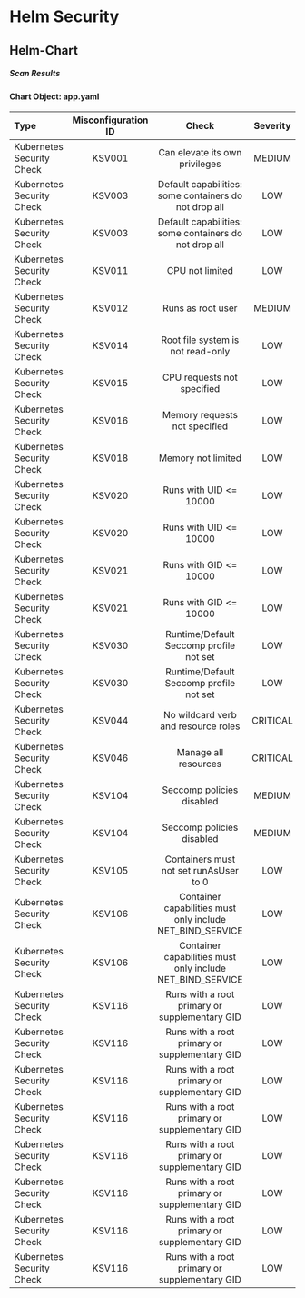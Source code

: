 # Helm Security

## Helm-Chart

##### Scan Results

#### Chart Object: app.yaml
    

      
| Type         |    Misconfiguration ID   |   Check  |  Severity |                   Explaination                   | Links  |
|:----------------|:------------------:|:-----------:|:------------------:|-----------------------------------------|-----------------------------------------|
| Kubernetes Security Check         |    KSV001   |   Can elevate its own privileges  |  MEDIUM | <details><summary>Expand...</summary> A program inside the container can elevate its own privileges and run as root, which might give the program control over the container and node. <br /> <hr /> <br /> Container &#39;RELEASE-NAME-inkscape-desktop-g3-manifests&#39; of Job &#39;RELEASE-NAME-inkscape-desktop-g3-manifests&#39; should set &#39;securityContext.allowPrivilegeEscalation&#39; to false </details>| <details><summary>Expand...</summary><a href="https://kubernetes.io/docs/concepts/security/pod-security-standards/#restricted">https://kubernetes.io/docs/concepts/security/pod-security-standards/#restricted</a><br /><a href="https://avd.aquasec.com/misconfig/ksv001">https://avd.aquasec.com/misconfig/ksv001</a><br /></details>  |
| Kubernetes Security Check         |    KSV003   |   Default capabilities: some containers do not drop all  |  LOW | <details><summary>Expand...</summary> The container should drop all default capabilities and add only those that are needed for its execution. <br /> <hr /> <br /> Container &#39;RELEASE-NAME-inkscape-desktop-g3&#39; of Deployment &#39;RELEASE-NAME-inkscape-desktop-g3&#39; should add &#39;ALL&#39; to &#39;securityContext.capabilities.drop&#39; </details>| <details><summary>Expand...</summary><a href="https://kubesec.io/basics/containers-securitycontext-capabilities-drop-index-all/">https://kubesec.io/basics/containers-securitycontext-capabilities-drop-index-all/</a><br /><a href="https://avd.aquasec.com/misconfig/ksv003">https://avd.aquasec.com/misconfig/ksv003</a><br /></details>  |
| Kubernetes Security Check         |    KSV003   |   Default capabilities: some containers do not drop all  |  LOW | <details><summary>Expand...</summary> The container should drop all default capabilities and add only those that are needed for its execution. <br /> <hr /> <br /> Container &#39;RELEASE-NAME-inkscape-desktop-g3-manifests&#39; of Job &#39;RELEASE-NAME-inkscape-desktop-g3-manifests&#39; should add &#39;ALL&#39; to &#39;securityContext.capabilities.drop&#39; </details>| <details><summary>Expand...</summary><a href="https://kubesec.io/basics/containers-securitycontext-capabilities-drop-index-all/">https://kubesec.io/basics/containers-securitycontext-capabilities-drop-index-all/</a><br /><a href="https://avd.aquasec.com/misconfig/ksv003">https://avd.aquasec.com/misconfig/ksv003</a><br /></details>  |
| Kubernetes Security Check         |    KSV011   |   CPU not limited  |  LOW | <details><summary>Expand...</summary> Enforcing CPU limits prevents DoS via resource exhaustion. <br /> <hr /> <br /> Container &#39;RELEASE-NAME-inkscape-desktop-g3-manifests&#39; of Job &#39;RELEASE-NAME-inkscape-desktop-g3-manifests&#39; should set &#39;resources.limits.cpu&#39; </details>| <details><summary>Expand...</summary><a href="https://cloud.google.com/blog/products/containers-kubernetes/kubernetes-best-practices-resource-requests-and-limits">https://cloud.google.com/blog/products/containers-kubernetes/kubernetes-best-practices-resource-requests-and-limits</a><br /><a href="https://avd.aquasec.com/misconfig/ksv011">https://avd.aquasec.com/misconfig/ksv011</a><br /></details>  |
| Kubernetes Security Check         |    KSV012   |   Runs as root user  |  MEDIUM | <details><summary>Expand...</summary> Force the running image to run as a non-root user to ensure least privileges. <br /> <hr /> <br /> Container &#39;RELEASE-NAME-inkscape-desktop-g3&#39; of Deployment &#39;RELEASE-NAME-inkscape-desktop-g3&#39; should set &#39;securityContext.runAsNonRoot&#39; to true </details>| <details><summary>Expand...</summary><a href="https://kubernetes.io/docs/concepts/security/pod-security-standards/#restricted">https://kubernetes.io/docs/concepts/security/pod-security-standards/#restricted</a><br /><a href="https://avd.aquasec.com/misconfig/ksv012">https://avd.aquasec.com/misconfig/ksv012</a><br /></details>  |
| Kubernetes Security Check         |    KSV014   |   Root file system is not read-only  |  LOW | <details><summary>Expand...</summary> An immutable root file system prevents applications from writing to their local disk. This can limit intrusions, as attackers will not be able to tamper with the file system or write foreign executables to disk. <br /> <hr /> <br /> Container &#39;RELEASE-NAME-inkscape-desktop-g3&#39; of Deployment &#39;RELEASE-NAME-inkscape-desktop-g3&#39; should set &#39;securityContext.readOnlyRootFilesystem&#39; to true </details>| <details><summary>Expand...</summary><a href="https://kubesec.io/basics/containers-securitycontext-readonlyrootfilesystem-true/">https://kubesec.io/basics/containers-securitycontext-readonlyrootfilesystem-true/</a><br /><a href="https://avd.aquasec.com/misconfig/ksv014">https://avd.aquasec.com/misconfig/ksv014</a><br /></details>  |
| Kubernetes Security Check         |    KSV015   |   CPU requests not specified  |  LOW | <details><summary>Expand...</summary> When containers have resource requests specified, the scheduler can make better decisions about which nodes to place pods on, and how to deal with resource contention. <br /> <hr /> <br /> Container &#39;RELEASE-NAME-inkscape-desktop-g3-manifests&#39; of Job &#39;RELEASE-NAME-inkscape-desktop-g3-manifests&#39; should set &#39;resources.requests.cpu&#39; </details>| <details><summary>Expand...</summary><a href="https://cloud.google.com/blog/products/containers-kubernetes/kubernetes-best-practices-resource-requests-and-limits">https://cloud.google.com/blog/products/containers-kubernetes/kubernetes-best-practices-resource-requests-and-limits</a><br /><a href="https://avd.aquasec.com/misconfig/ksv015">https://avd.aquasec.com/misconfig/ksv015</a><br /></details>  |
| Kubernetes Security Check         |    KSV016   |   Memory requests not specified  |  LOW | <details><summary>Expand...</summary> When containers have memory requests specified, the scheduler can make better decisions about which nodes to place pods on, and how to deal with resource contention. <br /> <hr /> <br /> Container &#39;RELEASE-NAME-inkscape-desktop-g3-manifests&#39; of Job &#39;RELEASE-NAME-inkscape-desktop-g3-manifests&#39; should set &#39;resources.requests.memory&#39; </details>| <details><summary>Expand...</summary><a href="https://kubesec.io/basics/containers-resources-limits-memory/">https://kubesec.io/basics/containers-resources-limits-memory/</a><br /><a href="https://avd.aquasec.com/misconfig/ksv016">https://avd.aquasec.com/misconfig/ksv016</a><br /></details>  |
| Kubernetes Security Check         |    KSV018   |   Memory not limited  |  LOW | <details><summary>Expand...</summary> Enforcing memory limits prevents DoS via resource exhaustion. <br /> <hr /> <br /> Container &#39;RELEASE-NAME-inkscape-desktop-g3-manifests&#39; of Job &#39;RELEASE-NAME-inkscape-desktop-g3-manifests&#39; should set &#39;resources.limits.memory&#39; </details>| <details><summary>Expand...</summary><a href="https://kubesec.io/basics/containers-resources-limits-memory/">https://kubesec.io/basics/containers-resources-limits-memory/</a><br /><a href="https://avd.aquasec.com/misconfig/ksv018">https://avd.aquasec.com/misconfig/ksv018</a><br /></details>  |
| Kubernetes Security Check         |    KSV020   |   Runs with UID &lt;= 10000  |  LOW | <details><summary>Expand...</summary> Force the container to run with user ID &gt; 10000 to avoid conflicts with the host’s user table. <br /> <hr /> <br /> Container &#39;RELEASE-NAME-inkscape-desktop-g3&#39; of Deployment &#39;RELEASE-NAME-inkscape-desktop-g3&#39; should set &#39;securityContext.runAsUser&#39; &gt; 10000 </details>| <details><summary>Expand...</summary><a href="https://kubesec.io/basics/containers-securitycontext-runasuser/">https://kubesec.io/basics/containers-securitycontext-runasuser/</a><br /><a href="https://avd.aquasec.com/misconfig/ksv020">https://avd.aquasec.com/misconfig/ksv020</a><br /></details>  |
| Kubernetes Security Check         |    KSV020   |   Runs with UID &lt;= 10000  |  LOW | <details><summary>Expand...</summary> Force the container to run with user ID &gt; 10000 to avoid conflicts with the host’s user table. <br /> <hr /> <br /> Container &#39;RELEASE-NAME-inkscape-desktop-g3-manifests&#39; of Job &#39;RELEASE-NAME-inkscape-desktop-g3-manifests&#39; should set &#39;securityContext.runAsUser&#39; &gt; 10000 </details>| <details><summary>Expand...</summary><a href="https://kubesec.io/basics/containers-securitycontext-runasuser/">https://kubesec.io/basics/containers-securitycontext-runasuser/</a><br /><a href="https://avd.aquasec.com/misconfig/ksv020">https://avd.aquasec.com/misconfig/ksv020</a><br /></details>  |
| Kubernetes Security Check         |    KSV021   |   Runs with GID &lt;= 10000  |  LOW | <details><summary>Expand...</summary> Force the container to run with group ID &gt; 10000 to avoid conflicts with the host’s user table. <br /> <hr /> <br /> Container &#39;RELEASE-NAME-inkscape-desktop-g3&#39; of Deployment &#39;RELEASE-NAME-inkscape-desktop-g3&#39; should set &#39;securityContext.runAsGroup&#39; &gt; 10000 </details>| <details><summary>Expand...</summary><a href="https://kubesec.io/basics/containers-securitycontext-runasuser/">https://kubesec.io/basics/containers-securitycontext-runasuser/</a><br /><a href="https://avd.aquasec.com/misconfig/ksv021">https://avd.aquasec.com/misconfig/ksv021</a><br /></details>  |
| Kubernetes Security Check         |    KSV021   |   Runs with GID &lt;= 10000  |  LOW | <details><summary>Expand...</summary> Force the container to run with group ID &gt; 10000 to avoid conflicts with the host’s user table. <br /> <hr /> <br /> Container &#39;RELEASE-NAME-inkscape-desktop-g3-manifests&#39; of Job &#39;RELEASE-NAME-inkscape-desktop-g3-manifests&#39; should set &#39;securityContext.runAsGroup&#39; &gt; 10000 </details>| <details><summary>Expand...</summary><a href="https://kubesec.io/basics/containers-securitycontext-runasuser/">https://kubesec.io/basics/containers-securitycontext-runasuser/</a><br /><a href="https://avd.aquasec.com/misconfig/ksv021">https://avd.aquasec.com/misconfig/ksv021</a><br /></details>  |
| Kubernetes Security Check         |    KSV030   |   Runtime/Default Seccomp profile not set  |  LOW | <details><summary>Expand...</summary> According to pod security standard &#39;Seccomp&#39;, the RuntimeDefault seccomp profile must be required, or allow specific additional profiles. <br /> <hr /> <br /> Either Pod or Container should set &#39;securityContext.seccompProfile.type&#39; to &#39;RuntimeDefault&#39; </details>| <details><summary>Expand...</summary><a href="https://kubernetes.io/docs/concepts/security/pod-security-standards/#restricted">https://kubernetes.io/docs/concepts/security/pod-security-standards/#restricted</a><br /><a href="https://avd.aquasec.com/misconfig/ksv030">https://avd.aquasec.com/misconfig/ksv030</a><br /></details>  |
| Kubernetes Security Check         |    KSV030   |   Runtime/Default Seccomp profile not set  |  LOW | <details><summary>Expand...</summary> According to pod security standard &#39;Seccomp&#39;, the RuntimeDefault seccomp profile must be required, or allow specific additional profiles. <br /> <hr /> <br /> Either Pod or Container should set &#39;securityContext.seccompProfile.type&#39; to &#39;RuntimeDefault&#39; </details>| <details><summary>Expand...</summary><a href="https://kubernetes.io/docs/concepts/security/pod-security-standards/#restricted">https://kubernetes.io/docs/concepts/security/pod-security-standards/#restricted</a><br /><a href="https://avd.aquasec.com/misconfig/ksv030">https://avd.aquasec.com/misconfig/ksv030</a><br /></details>  |
| Kubernetes Security Check         |    KSV044   |   No wildcard verb and resource roles  |  CRITICAL | <details><summary>Expand...</summary> Check whether role permits wildcard verb on wildcard resource <br /> <hr /> <br /> Role permits wildcard verb on wildcard resource </details>| <details><summary>Expand...</summary><a href="https://kubernetes.io/docs/concepts/security/rbac-good-practices/">https://kubernetes.io/docs/concepts/security/rbac-good-practices/</a><br /><a href="https://avd.aquasec.com/misconfig/ksv044">https://avd.aquasec.com/misconfig/ksv044</a><br /></details>  |
| Kubernetes Security Check         |    KSV046   |   Manage all resources  |  CRITICAL | <details><summary>Expand...</summary> Full control of the cluster resources, and therefore also root on all nodes where workloads can run and has access to all pods, secrets, and data. <br /> <hr /> <br /> ClusterRole &#39;RELEASE-NAME-inkscape-desktop-g3-manifests&#39; shouldn&#39;t manage all resources </details>| <details><summary>Expand...</summary><a href="https://kubernetes.io/docs/concepts/security/rbac-good-practices/">https://kubernetes.io/docs/concepts/security/rbac-good-practices/</a><br /><a href="https://avd.aquasec.com/misconfig/ksv046">https://avd.aquasec.com/misconfig/ksv046</a><br /></details>  |
| Kubernetes Security Check         |    KSV104   |   Seccomp policies disabled  |  MEDIUM | <details><summary>Expand...</summary> A program inside the container can bypass Seccomp protection policies. <br /> <hr /> <br /> container RELEASE-NAME-inkscape-desktop-g3 of deployment RELEASE-NAME-inkscape-desktop-g3 in default namespace should specify a seccomp profile </details>| <details><summary>Expand...</summary><a href="https://kubernetes.io/docs/concepts/security/pod-security-standards/#baseline">https://kubernetes.io/docs/concepts/security/pod-security-standards/#baseline</a><br /><a href="https://avd.aquasec.com/misconfig/ksv104">https://avd.aquasec.com/misconfig/ksv104</a><br /></details>  |
| Kubernetes Security Check         |    KSV104   |   Seccomp policies disabled  |  MEDIUM | <details><summary>Expand...</summary> A program inside the container can bypass Seccomp protection policies. <br /> <hr /> <br /> container RELEASE-NAME-inkscape-desktop-g3-manifests of job RELEASE-NAME-inkscape-desktop-g3-manifests in default namespace should specify a seccomp profile </details>| <details><summary>Expand...</summary><a href="https://kubernetes.io/docs/concepts/security/pod-security-standards/#baseline">https://kubernetes.io/docs/concepts/security/pod-security-standards/#baseline</a><br /><a href="https://avd.aquasec.com/misconfig/ksv104">https://avd.aquasec.com/misconfig/ksv104</a><br /></details>  |
| Kubernetes Security Check         |    KSV105   |   Containers must not set runAsUser to 0  |  LOW | <details><summary>Expand...</summary> Containers should be forbidden from running with a root UID. <br /> <hr /> <br /> securityContext.runAsUser should be set to a value greater than 0 </details>| <details><summary>Expand...</summary><a href="https://kubernetes.io/docs/concepts/security/pod-security-standards/#restricted">https://kubernetes.io/docs/concepts/security/pod-security-standards/#restricted</a><br /><a href="https://avd.aquasec.com/misconfig/ksv105">https://avd.aquasec.com/misconfig/ksv105</a><br /></details>  |
| Kubernetes Security Check         |    KSV106   |   Container capabilities must only include NET_BIND_SERVICE  |  LOW | <details><summary>Expand...</summary> Containers must drop ALL capabilities, and are only permitted to add back the NET_BIND_SERVICE capability. <br /> <hr /> <br /> container should drop all </details>| <details><summary>Expand...</summary><a href="https://kubernetes.io/docs/concepts/security/pod-security-standards/#restricted">https://kubernetes.io/docs/concepts/security/pod-security-standards/#restricted</a><br /><a href="https://avd.aquasec.com/misconfig/ksv106">https://avd.aquasec.com/misconfig/ksv106</a><br /></details>  |
| Kubernetes Security Check         |    KSV106   |   Container capabilities must only include NET_BIND_SERVICE  |  LOW | <details><summary>Expand...</summary> Containers must drop ALL capabilities, and are only permitted to add back the NET_BIND_SERVICE capability. <br /> <hr /> <br /> container should drop all </details>| <details><summary>Expand...</summary><a href="https://kubernetes.io/docs/concepts/security/pod-security-standards/#restricted">https://kubernetes.io/docs/concepts/security/pod-security-standards/#restricted</a><br /><a href="https://avd.aquasec.com/misconfig/ksv106">https://avd.aquasec.com/misconfig/ksv106</a><br /></details>  |
| Kubernetes Security Check         |    KSV116   |   Runs with a root primary or supplementary GID  |  LOW | <details><summary>Expand...</summary> According to pod security standard &#39;Non-root groups&#39;, containers should be forbidden from running with a root primary or supplementary GID. <br /> <hr /> <br /> persistentvolumeclaim RELEASE-NAME-inkscape-desktop-g3-internalshare in default namespace should set spec.securityContext.runAsGroup, spec.securityContext.supplementalGroups[*] and spec.securityContext.fsGroup to integer greater than 0 </details>| <details><summary>Expand...</summary><a href="https://kubesec.io/basics/containers-securitycontext-runasuser/">https://kubesec.io/basics/containers-securitycontext-runasuser/</a><br /><a href="https://avd.aquasec.com/misconfig/ksv116">https://avd.aquasec.com/misconfig/ksv116</a><br /></details>  |
| Kubernetes Security Check         |    KSV116   |   Runs with a root primary or supplementary GID  |  LOW | <details><summary>Expand...</summary> According to pod security standard &#39;Non-root groups&#39;, containers should be forbidden from running with a root primary or supplementary GID. <br /> <hr /> <br /> service RELEASE-NAME-inkscape-desktop-g3 in default namespace should set spec.securityContext.runAsGroup, spec.securityContext.supplementalGroups[*] and spec.securityContext.fsGroup to integer greater than 0 </details>| <details><summary>Expand...</summary><a href="https://kubesec.io/basics/containers-securitycontext-runasuser/">https://kubesec.io/basics/containers-securitycontext-runasuser/</a><br /><a href="https://avd.aquasec.com/misconfig/ksv116">https://avd.aquasec.com/misconfig/ksv116</a><br /></details>  |
| Kubernetes Security Check         |    KSV116   |   Runs with a root primary or supplementary GID  |  LOW | <details><summary>Expand...</summary> According to pod security standard &#39;Non-root groups&#39;, containers should be forbidden from running with a root primary or supplementary GID. <br /> <hr /> <br /> service RELEASE-NAME-inkscape-desktop-g3-webuivnc in default namespace should set spec.securityContext.runAsGroup, spec.securityContext.supplementalGroups[*] and spec.securityContext.fsGroup to integer greater than 0 </details>| <details><summary>Expand...</summary><a href="https://kubesec.io/basics/containers-securitycontext-runasuser/">https://kubesec.io/basics/containers-securitycontext-runasuser/</a><br /><a href="https://avd.aquasec.com/misconfig/ksv116">https://avd.aquasec.com/misconfig/ksv116</a><br /></details>  |
| Kubernetes Security Check         |    KSV116   |   Runs with a root primary or supplementary GID  |  LOW | <details><summary>Expand...</summary> According to pod security standard &#39;Non-root groups&#39;, containers should be forbidden from running with a root primary or supplementary GID. <br /> <hr /> <br /> deployment RELEASE-NAME-inkscape-desktop-g3 in default namespace should set spec.securityContext.runAsGroup, spec.securityContext.supplementalGroups[*] and spec.securityContext.fsGroup to integer greater than 0 </details>| <details><summary>Expand...</summary><a href="https://kubesec.io/basics/containers-securitycontext-runasuser/">https://kubesec.io/basics/containers-securitycontext-runasuser/</a><br /><a href="https://avd.aquasec.com/misconfig/ksv116">https://avd.aquasec.com/misconfig/ksv116</a><br /></details>  |
| Kubernetes Security Check         |    KSV116   |   Runs with a root primary or supplementary GID  |  LOW | <details><summary>Expand...</summary> According to pod security standard &#39;Non-root groups&#39;, containers should be forbidden from running with a root primary or supplementary GID. <br /> <hr /> <br /> serviceaccount RELEASE-NAME-inkscape-desktop-g3-manifests in default namespace should set spec.securityContext.runAsGroup, spec.securityContext.supplementalGroups[*] and spec.securityContext.fsGroup to integer greater than 0 </details>| <details><summary>Expand...</summary><a href="https://kubesec.io/basics/containers-securitycontext-runasuser/">https://kubesec.io/basics/containers-securitycontext-runasuser/</a><br /><a href="https://avd.aquasec.com/misconfig/ksv116">https://avd.aquasec.com/misconfig/ksv116</a><br /></details>  |
| Kubernetes Security Check         |    KSV116   |   Runs with a root primary or supplementary GID  |  LOW | <details><summary>Expand...</summary> According to pod security standard &#39;Non-root groups&#39;, containers should be forbidden from running with a root primary or supplementary GID. <br /> <hr /> <br /> clusterrole RELEASE-NAME-inkscape-desktop-g3-manifests in default namespace should set spec.securityContext.runAsGroup, spec.securityContext.supplementalGroups[*] and spec.securityContext.fsGroup to integer greater than 0 </details>| <details><summary>Expand...</summary><a href="https://kubesec.io/basics/containers-securitycontext-runasuser/">https://kubesec.io/basics/containers-securitycontext-runasuser/</a><br /><a href="https://avd.aquasec.com/misconfig/ksv116">https://avd.aquasec.com/misconfig/ksv116</a><br /></details>  |
| Kubernetes Security Check         |    KSV116   |   Runs with a root primary or supplementary GID  |  LOW | <details><summary>Expand...</summary> According to pod security standard &#39;Non-root groups&#39;, containers should be forbidden from running with a root primary or supplementary GID. <br /> <hr /> <br /> clusterrolebinding RELEASE-NAME-inkscape-desktop-g3-manifests in default namespace should set spec.securityContext.runAsGroup, spec.securityContext.supplementalGroups[*] and spec.securityContext.fsGroup to integer greater than 0 </details>| <details><summary>Expand...</summary><a href="https://kubesec.io/basics/containers-securitycontext-runasuser/">https://kubesec.io/basics/containers-securitycontext-runasuser/</a><br /><a href="https://avd.aquasec.com/misconfig/ksv116">https://avd.aquasec.com/misconfig/ksv116</a><br /></details>  |
| Kubernetes Security Check         |    KSV116   |   Runs with a root primary or supplementary GID  |  LOW | <details><summary>Expand...</summary> According to pod security standard &#39;Non-root groups&#39;, containers should be forbidden from running with a root primary or supplementary GID. <br /> <hr /> <br /> job RELEASE-NAME-inkscape-desktop-g3-manifests in default namespace should set spec.securityContext.runAsGroup, spec.securityContext.supplementalGroups[*] and spec.securityContext.fsGroup to integer greater than 0 </details>| <details><summary>Expand...</summary><a href="https://kubesec.io/basics/containers-securitycontext-runasuser/">https://kubesec.io/basics/containers-securitycontext-runasuser/</a><br /><a href="https://avd.aquasec.com/misconfig/ksv116">https://avd.aquasec.com/misconfig/ksv116</a><br /></details>  |
